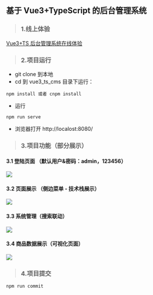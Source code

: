 ## 基于 Vue3+TypeScript 的后台管理系统

> ### 1.线上体验

[Vue3+TS 后台管理系统在线体验](http://admin.zyfullstack.top)

> ### 2.项目运行

- git clone 到本地
- cd 到 vue3_ts_cms 目录下运行：

```
npm install 或者 cnpm install
```

- 运行

```
npm run serve
```

- 浏览器打开 http://localost:8080/

> ### 3.项目功能（部分展示）

#### 3.1 登陆页面 （默认用户&密码：admin，123456）
![](http://image.zyfullstack.top/Snipaste_2022-03-25_10-13-35.png)


#### 3.2 页面展示 （侧边菜单 - 技术栈展示）
![](http://image.zyfullstack.top/Snipaste_2022-03-25_10-14-01.png)

#### 3.3 系统管理（搜索联动）
![](http://image.zyfullstack.top/Snipaste_2022-03-25_10-14-25.png)

#### 3.4 商品数据展示（可视化页面）
![](http://image.zyfullstack.top/Snipaste_2022-03-25_10-14-25.png)

> ### 4.项目提交

```
npm run commit
```

